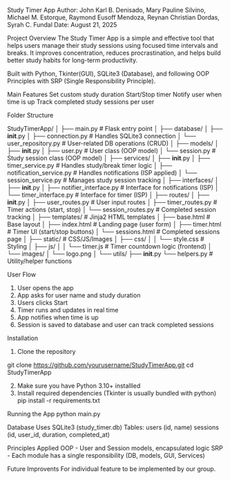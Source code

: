 Study Timer App
Author: John Karl B. Denisado, Mary Pauline Silvino, Michael M. Estorque, Raymond Eusoff Mendoza, Reynan Christian Dordas, Syrah C. Fundal
Date: August 21, 2025

Project Overview
The Study Timer App is a simple and effective tool that helps users manage their study sessions using focused time intervals and breaks. It improves concentration, reduces procrastination, and helps build better study habits for long-term productivity.

Built with Python, Tkinter(GUI), SQLite3 (Database), and following OOP Principles with SRP (Single Responsibility Principle).

Main Features
Set custom study duration
Start/Stop timer
Notify user when time is up
Track completed study sessions per user

Folder Structure

StudyTimerApp/
│
├── main.py                         # Flask entry point
│
├── database/
│   ├── __init__.py
│   ├── connection.py                # Handles SQLite3 connection
│   └── user_repository.py           # User-related DB operations (CRUD)
│
├── models/
│   ├── __init__.py
│   ├── user.py                      # User class (OOP model)
│   └── session.py                   # Study session class (OOP model)
│
├── services/
│   ├── __init__.py
│   ├── timer_service.py             # Handles study/break timer logic
│   ├── notification_service.py      # Handles notifications (ISP applied)
│   └── session_service.py           # Manages study session tracking
│
├── interfaces/
│   ├── __init__.py
│   ├── notifier_interface.py        # Interface for notifications (ISP)
│   └── timer_interface.py           # Interface for timer (ISP)
│
├── routes/
│   ├── __init__.py
│   ├── user_routes.py               # User input routes
│   ├── timer_routes.py              # Timer actions (start, stop)
│   └── session_routes.py            # Completed session tracking
│
├── templates/                       # Jinja2 HTML templates
│   ├── base.html                    # Base layout
│   ├── index.html                   # Landing page (user form)
│   ├── timer.html                   # Timer UI (start/stop buttons)
│   └── sessions.html                # Completed sessions page
│
├── static/                          # CSS/JS/Images
│   ├── css/
│   │   └── style.css                # Styling
│   ├── js/
│   │   └── timer.js                 # Timer countdown logic (frontend)
│   └── images/
│       └── logo.png
│
└── utils/
    ├── __init__.py
    └── helpers.py                   # Utility/helper functions



User Flow
1. User opens the app
2. App asks for user name and study duration
3. Users clicks Start
4. Timer runs and updates in real time 
5. App notifies when time is up
6. Session is saved to database and user can track completed sessions

Installation
1. Clone the repository

git clone https://github.com/yourusername/StudyTimerApp.git
cd StudyTimerApp

2. Make sure you have Python 3.10+ installled
3. Install required dependencies (Tkinter is usually bundled with python)
pip install -r requirements.txt

Running the App
python main.py

Database
Uses SQLite3 (study_timer.db)
Tables:
    users (id, name)
    sessions (id, user_id, duration, completed_at)

Principles Applied
OOP - User and Session models, encapsulated logic
SRP - Each module has a single responsibility (DB, models, GUI, Services)

Future Improvents
For individual feature to be implemented by our group.